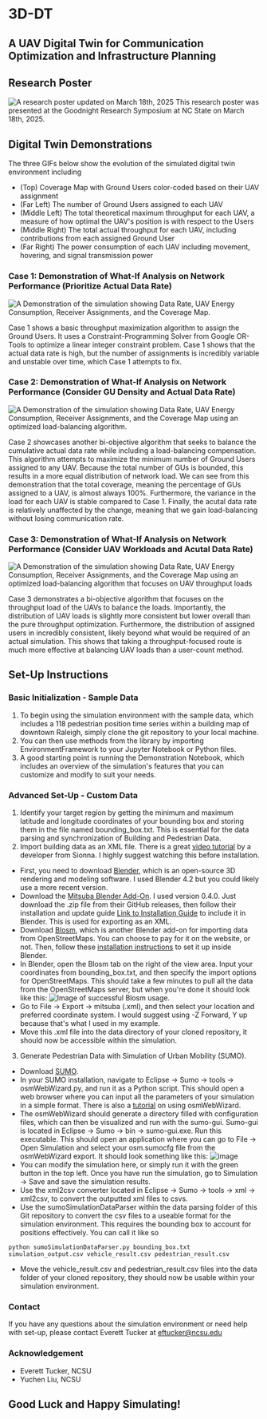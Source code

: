 # 3D-DT
## A UAV Digital Twin for Communication Optimization and Infrastructure Planning

## Research Poster
![A research poster updated on March 18th, 2025](presentations/research_poster_final_img.jpg)
This research poster was presented at the Goodnight Research Symposium at NC State on March 18th, 2025.

## Digital Twin Demonstrations
The three GIFs below show the evolution of the simulated digital twin environment including
* (Top) Coverage Map with Ground Users color-coded based on their UAV assignment
* (Far Left) The number of Ground Users assigned to each UAV
* (Middle Left) The total theoretical maximum throughput for each UAV, a measure of how optimal the UAV's position is with respect to the Users
* (Middle Right) The total actual throughput for each UAV, including contributions from each assigned Ground User
* (Far Right) The power consumption of each UAV including movement, hovering, and signal transmission power

### Case 1: Demonstration of What-If Analysis on Network Performance (Prioritize Actual Data Rate)
![A Demonstration of the simulation showing Data Rate, UAV Energy Consumption, Receiver Assignments, and the Coverage Map.](gifs/0_assignGUs.gif)

Case 1 shows a basic throughput maximization algorithm to assign the Ground Users. It uses a Constraint-Programming Solver from Google OR-Tools to optimize a linear integer constraint problem. Case 1 shows that the actual data rate is high, but the number of assignments is incredibly variable and unstable over time, which Case 1 attempts to fix.

### Case 2: Demonstration of What-If Analysis on Network Performance (Consider GU Density and Actual Data Rate)
![A Demonstration of the simulation showing Data Rate, UAV Energy Consumption, Receiver Assignments, and the Coverage Map using an optimized load-balancing algorithm.](gifs/1_assignGUsWithLoadBalancing.gif)

Case 2 showcases another bi-objective algorithm that seeks to balance the cumulative actual data rate while including a load-balancing compensation. This algorithm attempts to maximize the minimum number of Ground Users assigned to any UAV. Because the total number of GUs is bounded, this results in a more equal distribution of network load. We can see from this demonstration that the total coverage, meaning the percentage of GUs assigned to a UAV, is almost always 100%. Furthermore, the variance in the load for each UAV is stable compared to Case 1. Finally, the acutal data rate is relatively unaffected by the change, meaning that we gain load-balancing without losing communication rate.

### Case 3: Demonstration of What-If Analysis on Network Performance (Consider UAV Workloads and Acutal Data Rate)
![A Demonstration of the simulation showing Data Rate, UAV Energy Consumption, Receiver Assignments, and the Coverage Map using an optimized load-balancing algorithm that focuses on UAV throughput loads](gifs/2_assignGUsWithThroughputWaste.gif)

Case 3 demonstrates a bi-objective algorithm that focuses on the throughput load of the UAVs to balance the loads. Importantly, the distribution of UAV loads is slightly more consistent but lower overall than the pure throughput optimization. Furthermore, the distribution of assigned users in incredibly consistent, likely beyond what would be required of an actual simulation. This shows that taking a throughput-focused route is much more effective at balancing UAV loads than a user-count method.

## Set-Up Instructions
### Basic Initialization - Sample Data
1. To begin using the simulation environment with the sample data, which includes a 118 pedestrian position time series within a building map of downtown Raleigh, simply clone the git repository to your local machine.
2. You can then use methods from the library by importing EnvironmentFramework to your Jupyter Notebook or Python files.
3. A good starting point is running the Demonstration Notebook, which includes an overview of the simulation's features that you can customize and modify to suit your needs.

### Advanced Set-Up - Custom Data
1. Identify your target region by getting the minimum and maximum latitude and longitude coordinates of your bounding box and storing them in the file named bounding_box.txt. This is essential for the data parsing and synchronization of Building and Pedestrian Data.
2. Import building data as an XML file. There is a great [video tutorial](https://www.youtube.com/watch?v=7xHLDxUaQ7c) by a developer from Sionna. I highly suggest watching this before installation.
  * First, you need to download [Blender](https://www.blender.org/download/), which is an open-source 3D rendering and modeling software. I used Blender 4.2 but you could likely use a more recent version.
  * Download the [Mitsuba Blender Add-On](https://github.com/mitsuba-renderer/mitsuba-blender/releases). I used version 0.4.0. Just download the .zip file from their GitHub releases, then follow their installation and update guide [Link to Installation Guide](https://github.com/mitsuba-renderer/mitsuba-blender/wiki/Installation-&-Update-Guide) to include it in Blender. This is used for exporting as an XML.
  * Download [Blosm](https://prochitecture.gumroad.com/l/blender-osm), which is another Blender add-on for importing data from OpenStreetMaps. You can choose to pay for it on the website, or not. Then, follow these [installation instructions](https://github.com/vvoovv/blosm/wiki/Documentation#installation) to set it up inside Blender.
  *  In Blender, open the Blosm tab on the right of the view area. Input your coordinates from bounding_box.txt, and then specify the import options for OpenStreetMaps. This should take a few minutes to pull all the data from the OpenStreetMaps server, but when you're done it should look like this:
![Image of successful Blosm usage.](https://github.com/user-attachments/assets/04cdd374-8967-4fe1-b13f-4dd6d436f588)
  * Go to File -> Export -> mitsuba (.xml), and then select your location and preferred coordinate system. I would suggest using -Z Forward, Y up because that's what I used in my example.
  * Move this .xml file into the data directory of your cloned repository, it should now be accessible within the simulation.
3. Generate Pedestrian Data with Simulation of Urban Mobility (SUMO).
 * Download [SUMO](https://eclipse.dev/sumo/).
 * In your SUMO installation, navigate to Eclipse -> Sumo -> tools -> osmWebWizard.py, and run it as a Python script. This should open a web browser where you can input all the parameters of your simulation in a simple format. There is also a [tutorial](https://sumo.dlr.de/docs/Tutorials/OSMWebWizard.html) on using osmWebWizard.
 * The osmWebWizard should generate a directory filled with configuration files, which can then be visualized and run with the sumo-gui. Sumo-gui is located in Eclipse -> Sumo -> bin -> sumo-gui.exe. Run this executable. This should open an application where you can go to File -> Open Simulation and select your osm.sumocfg file from the osmWebWizard export. It should look something like this:
 ![image](https://github.com/user-attachments/assets/d688f01b-4563-4d49-a3f5-c623a1023b2c)
 * You can modify the simulation here, or simply run it with the green button in the top left. Once you have run the simulation, go to Simulation -> Save and save the simulation results.
 * Use the xml2csv converter located in Eclipse -> Sumo -> tools -> xml -> xml2csv, to convert the outputted xml files to csvs.
 * Use the sumoSimulationDataParser within the data parsing folder of this Git repository to convert the csv files to a useable format for the simulation environment. This requires the bounding box to account for positions effectively. You can call it like so
```
python sumoSimulationDataParser.py bounding_box.txt simulation_output.csv vehicle_result.csv pedestrian_result.csv
```
 * Move the vehicle_result.csv and pedestrian_result.csv files into the data folder of your cloned repository, they should now be usable within your simulation environment. 

### Contact
If you have any questions about the simulation environment or need help with set-up, please contact Everett Tucker at eftucker@ncsu.edu

### Acknowledgement
- Everett Tucker, NCSU
- Yuchen Liu, NCSU

## Good Luck and Happy Simulating!

<!---
## Goals
- Construct a pipeline for the simulation of pedestrian data using SUMO
- Import building data from OpenStreetMaps and use Sionna for ray tracing
- Create a realistic simulation for simulating UAV communication with ground users in urban settings.
- Train a reinforcement learning model to control the UAVs to maximize the communication capacity of the UAV network with the Ground Users.

## Current Task
- Working on a minimial control framework to simulation UAV and pedestrian movement and provide a wrapper for machine learning algorithms.

## What's Done Already
- Generating pedestrian data with SUMO and parsing it into a usable format.
- Importing data from OpenStreetMaps into Sionna
- Running Sionna ray tracing algorithms to determine communication metrics like path loss between a UAV and a ground user.
--->

